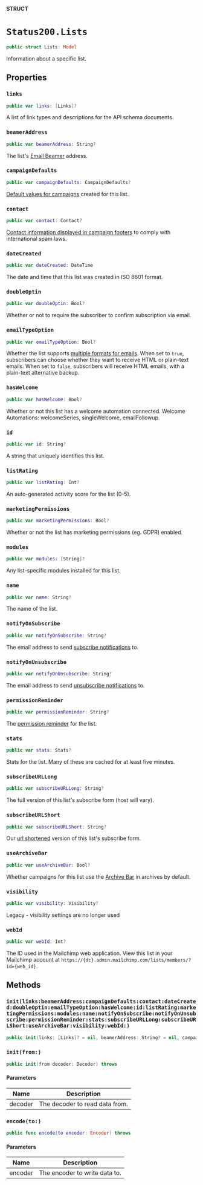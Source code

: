 **STRUCT**

# `Status200.Lists`

```swift
public struct Lists: Model
```

Information about a specific list.

## Properties
### `links`

```swift
public var links: [Links]?
```

A list of link types and descriptions for the API schema documents.

### `beamerAddress`

```swift
public var beamerAddress: String?
```

The list's [Email Beamer](https://mailchimp.com/help/use-email-beamer-to-create-a-campaign/) address.

### `campaignDefaults`

```swift
public var campaignDefaults: CampaignDefaults?
```

[Default values for campaigns](https://mailchimp.com/help/edit-your-emails-subject-preview-text-from-name-or-from-email-address/) created for this list.

### `contact`

```swift
public var contact: Contact?
```

[Contact information displayed in campaign footers](https://mailchimp.com/help/about-campaign-footers/) to comply with international spam laws.

### `dateCreated`

```swift
public var dateCreated: DateTime
```

The date and time that this list was created in ISO 8601 format.

### `doubleOptin`

```swift
public var doubleOptin: Bool?
```

Whether or not to require the subscriber to confirm subscription via email.

### `emailTypeOption`

```swift
public var emailTypeOption: Bool?
```

Whether the list supports [multiple formats for emails](https://mailchimp.com/help/change-audience-name-defaults/). When set to `true`, subscribers can choose whether they want to receive HTML or plain-text emails. When set to `false`, subscribers will receive HTML emails, with a plain-text alternative backup.

### `hasWelcome`

```swift
public var hasWelcome: Bool?
```

Whether or not this list has a welcome automation connected. Welcome Automations: welcomeSeries, singleWelcome, emailFollowup.

### `id`

```swift
public var id: String?
```

A string that uniquely identifies this list.

### `listRating`

```swift
public var listRating: Int?
```

An auto-generated activity score for the list (0-5).

### `marketingPermissions`

```swift
public var marketingPermissions: Bool?
```

Whether or not the list has marketing permissions (eg. GDPR) enabled.

### `modules`

```swift
public var modules: [String]?
```

Any list-specific modules installed for this list.

### `name`

```swift
public var name: String?
```

The name of the list.

### `notifyOnSubscribe`

```swift
public var notifyOnSubscribe: String?
```

The email address to send [subscribe notifications](https://mailchimp.com/help/change-subscribe-and-unsubscribe-notifications/) to.

### `notifyOnUnsubscribe`

```swift
public var notifyOnUnsubscribe: String?
```

The email address to send [unsubscribe notifications](https://mailchimp.com/help/change-subscribe-and-unsubscribe-notifications/) to.

### `permissionReminder`

```swift
public var permissionReminder: String?
```

The [permission reminder](https://mailchimp.com/help/edit-the-permission-reminder/) for the list.

### `stats`

```swift
public var stats: Stats?
```

Stats for the list. Many of these are cached for at least five minutes.

### `subscribeURLLong`

```swift
public var subscribeURLLong: String?
```

The full version of this list's subscribe form (host will vary).

### `subscribeURLShort`

```swift
public var subscribeURLShort: String?
```

Our [url shortened](https://mailchimp.com/help/share-your-signup-form/) version of this list's subscribe form.

### `useArchiveBar`

```swift
public var useArchiveBar: Bool?
```

Whether campaigns for this list use the [Archive Bar](https://mailchimp.com/help/about-email-campaign-archives-and-pages/) in archives by default.

### `visibility`

```swift
public var visibility: Visibility?
```

Legacy - visibility settings are no longer used

### `webId`

```swift
public var webId: Int?
```

The ID used in the Mailchimp web application. View this list in your Mailchimp account at `https://{dc}.admin.mailchimp.com/lists/members/?id={web_id}`.

## Methods
### `init(links:beamerAddress:campaignDefaults:contact:dateCreated:doubleOptin:emailTypeOption:hasWelcome:id:listRating:marketingPermissions:modules:name:notifyOnSubscribe:notifyOnUnsubscribe:permissionReminder:stats:subscribeURLLong:subscribeURLShort:useArchiveBar:visibility:webId:)`

```swift
public init(links: [Links]? = nil, beamerAddress: String? = nil, campaignDefaults: CampaignDefaults? = nil, contact: Contact? = nil, dateCreated: Date? = nil, doubleOptin: Bool? = nil, emailTypeOption: Bool? = nil, hasWelcome: Bool? = nil, id: String? = nil, listRating: Int? = nil, marketingPermissions: Bool? = nil, modules: [String]? = nil, name: String? = nil, notifyOnSubscribe: String? = nil, notifyOnUnsubscribe: String? = nil, permissionReminder: String? = nil, stats: Stats? = nil, subscribeURLLong: String? = nil, subscribeURLShort: String? = nil, useArchiveBar: Bool? = nil, visibility: Visibility? = nil, webId: Int? = nil)
```

### `init(from:)`

```swift
public init(from decoder: Decoder) throws
```

#### Parameters

| Name | Description |
| ---- | ----------- |
| decoder | The decoder to read data from. |

### `encode(to:)`

```swift
public func encode(to encoder: Encoder) throws
```

#### Parameters

| Name | Description |
| ---- | ----------- |
| encoder | The encoder to write data to. |
